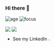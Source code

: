 ### Hi there 👋

![age](https://img.shields.io/badge/age-22-blue)
![focus](https://img.shields.io/badge/focus-backend-brightgreen)


<a href="https://github.com/amupxm">
<img align="center" src="https://github-readme-stats.vercel.app/api?username=amupxm&show_icons=true&count_private=true&include_all_commits=true&theme=default" /></a>
<a href="https://github.com/amupxm">
<img align="center" src="https://github-readme-stats.vercel.app/api/top-langs/?username=amupxm&layout=compact&theme=default" />
</a>

- See my LinkedIn [<img src="https://img.icons8.com/color/48/000000/linkedin.png" width="3.5%"/>](https://linkedin.com/in/mokaramifar)

